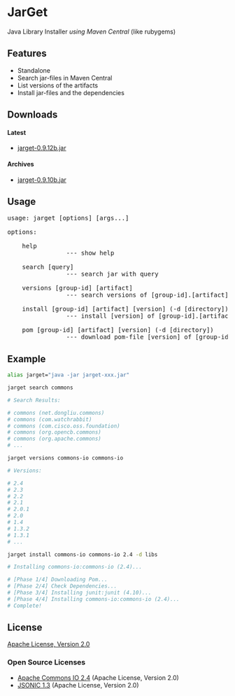 # JarGet

Java Library Installer *using Maven Central* (like rubygems)

## Features

- Standalone
- Search jar-files in Maven Central
- List versions of the artifacts
- Install jar-files and the dependencies

## Downloads

#### Latest

- [jarget-0.9.12b.jar](http://atmarksharp.github.io/jarget/jarget-0.9.12b.jar)

#### Archives

- [jarget-0.9.10b.jar](http://atmarksharp.github.io/jarget/jarget-0.9.10b.jar)

## Usage

<pre>
usage: jarget [options] [args...]

options:

    help
                --- show help

    search [query]
                --- search jar with query

    versions [group-id] [artifact]
                --- search versions of [group-id].[artifact]

    install [group-id] [artifact] [version] (-d [directory])
                --- install [version] of [group-id].[artifact]

    pom [group-id] [artifact] [version] (-d [directory])
                --- download pom-file [version] of [group-id].[artifact]
</pre>

## Example

```bash
alias jarget="java -jar jarget-xxx.jar"

jarget search commons

# Search Results:

# commons (net.dongliu.commons)
# commons (com.watchrabbit)
# commons (com.cisco.oss.foundation)
# commons (org.opencb.commons)
# commons (org.apache.commons)
# ...

jarget versions commons-io commons-io

# Versions:

# 2.4
# 2.3
# 2.2
# 2.1
# 2.0.1
# 2.0
# 1.4
# 1.3.2
# 1.3.1
# ...

jarget install commons-io commons-io 2.4 -d libs

# Installing commons-io:commons-io (2.4)...

# [Phase 1/4] Downloading Pom...
# [Phase 2/4] Check Dependencies...
# [Phase 3/4] Installing junit:junit (4.10)...
# [Phase 4/4] Installing commons-io:commons-io (2.4)...
# Complete!

```

## License

[Apache License, Version 2.0](http://www.apache.org/licenses/LICENSE-2.0)

### Open Source Licenses

- [Apache Commons IO 2.4](http://commons.apache.org/proper/commons-io/) (Apache License, Version 2.0)
- [JSONIC 1.3](http://jsonic.sourceforge.jp/) (Apache License, Version 2.0)